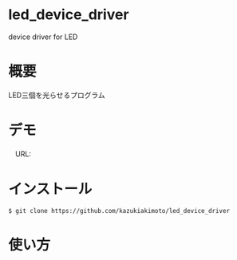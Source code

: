 # led_device_driver
device driver for LED

# 概要
LED三個を光らせるプログラム

# デモ
　URL:
 
# インストール
~~~
$ git clone https://github.com/kazukiakimoto/led_device_driver
~~~

# 使い方
~~~

~~~

